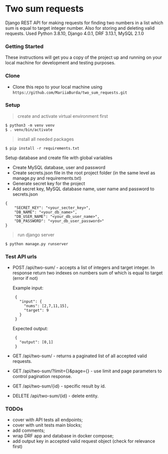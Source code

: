 # Two sum requests 
Django REST API for making requests for finding two numbers in a list which sum is equal to target integer number. Also for storing and deleting valid requests.
Used Python 3.8.10, Django 4.0.1, DRF 3.13.1, MySQL 2.1.0

### Getting Started
These instructions will get you a copy of the project up and running on your local machine for development and testing purposes. 

### Clone

- Clone this repo to your local machine using `https://github.com/MariiaBurda/two_sum_requests.git`

### Setup

> create and activate virtual environment first

```shell
$ python3 -m venv venv
$ . venv/bin/activate
```

> install all needed packages

```shell
$ pip install -r requirements.txt
```

Setup database and create file with global variables 

  - Create MySQL database, user and password
  - Create secrets.json file in the root project folder (in the same level as manage.py and requirements.txt)
  - Generate secret key for the project
  - Add secret key, MySQL database name, user name and password to secrets.json

```shell
{
    "SECRET_KEY": "<your_secter_key>",
    "DB_NAME": "<your_db_name>",
    "DB_USER_NAME": "<your_db_user_name>",
    "DB_PASSWORD": "<your_db_user_password>"
}
```

> run django server

```shell
$ python manage.py runserver
```
### Test API urls

   - POST /api/two-sum/ - accepts a list of integers and target integer. In response return two indexes on numbers sum of which is equal to target (error if not)
     
     Example input:
     
     ```shell
      {
        "input": {
          "nums": [2,7,11,15],
          "target": 9
        }
      }
      ```
     
     Expected output:
     
     ```shell
      {
        "output": [0,1]
      }
      ```
      
   - GET /api/two-sum/ - returns a paginated list of all accepted valid requests.
         
   - GET /api/two-sum/?limit={}&page={} - use limit and page parameters to control pagination response.
         
   - GET /api/two-sum/{id} - specific result by id.
   
   - DELETE /api/two-sum/{id} - delete entity.

### TODOs

- cover with API tests all endpoints;
- cover with unit tests main blocks;
- add comments;
- wrap DRF app and database in docker compose;
- add output key in accepted valid request object (check for relevance first)

